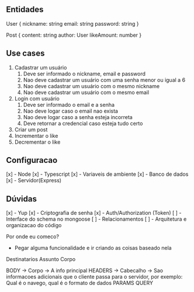 ## Entidades

User {
  nickname: string
  email: string
  password: string
}

Post {
  content: string
  author: User
  likeAmount: number
}

## Use cases

1. Cadastrar um usuário
   1. Deve ser informado o nickname, email e password
   2. Nao deve cadastrar um usuário com uma senha menor ou igual a 6
   3. Nao deve cadastrar um usuário com o mesmo nickname
   4. Nao deve cadastrar um usuário com o mesmo email
2. Login com usuário
   1. Deve ser informado o email e a senha
   2. Nao deve logar caso o email nao exista
   3. Nao deve logar caso a senha esteja incorreta
   4. Deve retornar a credencial caso esteja tudo certo
3. Criar um post
4. Incrementar o like
5. Decrementar o like

## Configuracao

[x] - Node
[x] - Typescript
[x] - Variaveis de ambiente
[x] - Banco de dados
[x] - Servidor(Express)

## Dúvidas

[x] - Yup
[x] - Criptografia de senha
[x] - Auth/Authorization (Token)
[ ] - Interface do schema no mongoose
[ ] - Relacionamentos
[ ] - Arquitetura e organizacao do código

Por onde eu comeco?

- Pegar alguma funcionalidade e ir criando as coisas baseado nela
  


Destinatarios
Assunto
Corpo

BODY -> Corpo -> A info principal
HEADERS -> Cabecalho -> Sao informacoes adicionais que o cliente passa para o servidor, por exemplo: Qual é o navego, qual é o formato de dados
PARAMS
QUERY